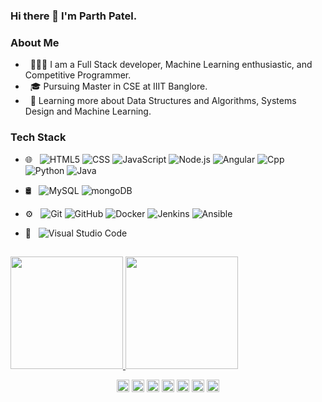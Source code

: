 ### Hi there 👋 I'm Parth Patel.

### About Me
  
- &nbsp; 👨🏻‍💻 I am a Full Stack developer, Machine Learning enthusiastic, and Competitive Programmer.
- &nbsp; 🎓 Pursuing Master in CSE at IIIT Banglore.
- &nbsp; 🌱 Learning more about Data Structures and Algorithms, Systems Design and Machine Learning.


### Tech Stack
- 🌐 &nbsp; 
  ![HTML5](https://img.shields.io/badge/-HTML5-333333?style=flat&logo=HTML5)
  ![CSS](https://img.shields.io/badge/-CSS-333333?style=flat&logo=CSS3&logoColor=1572B6)
  ![JavaScript](https://img.shields.io/badge/-JavaScript-333333?style=flat&logo=javascript) 
  ![Node.js](https://img.shields.io/badge/-Node.js-333333?style=flat&logo=node.js)
  ![Angular](https://img.shields.io/badge/-Angular-333333?style=flat&logo=angular&logoColor=red) 
  ![Cpp](https://img.shields.io/badge/-cpp-333333?style=flat&logo=cplusplus&logoColor=blue)
  ![Python](https://img.shields.io/badge/-python-333333?style=flat&logo=python)
  ![Java](https://img.shields.io/badge/-java-333333?style=flat&logo=java&logoColor=blue)
 
- 🛢 &nbsp;
  ![MySQL](https://img.shields.io/badge/-MySQL-333333?style=flat&logo=mysql)
  ![mongoDB](https://img.shields.io/badge/-mongoDB-333333?style=flat&logo=mongoDB)

- ⚙️ &nbsp;
  ![Git](https://img.shields.io/badge/-Git-333333?style=flat&logo=git)
  ![GitHub](https://img.shields.io/badge/-GitHub-333333?style=flat&logo=github)
  ![Docker](https://img.shields.io/badge/-Docker-333333?style=flat&logo=docker&logoColor=blue)
  ![Jenkins](https://img.shields.io/badge/-Jenkins-333333?style=flat&logo=jenkins)
  ![Ansible](https://img.shields.io/badge/-Ansible-333333?style=flat&logo=Ansible)

- 🔧 &nbsp;
  ![Visual Studio Code](https://img.shields.io/badge/-Visual%20Studio%20Code-333333?style=flat&logo=visual-studio-code&logoColor=007ACC)
  
  
  
  
  
<!-- 
<h3> 👨🏻‍💻 &nbsp;About Me </h3>

- 🤔 &nbsp; Exploring new technologies and working on web software projects and research work.
- 🎓 &nbsp; Studying Computer Science Engineering at Kalinga Institute of Industrial Technology.
- 💼 &nbsp; Working as a Web Developer at KIIT Mechatronics Society.
- 🌱 &nbsp; Learning more about Cloud Architecture, Systems Design and Artificial Intelligence.
- 📚 &nbsp; Learning new things, self driven, hard working and friendly.😃
- ✍️ &nbsp; Pursuing UI/UX Design as hobbies/side hustles.
- 🔌 &nbsp; **My GOAL: is to work as a R&D Engineer in a leading Tech company in California**. 

<h3> 🛠 &nbsp;Tech Stack</h3>

- 🌐 &nbsp;
  ![HTML5](https://img.shields.io/badge/-HTML5-333333?style=flat&logo=HTML5)
  ![CSS](https://img.shields.io/badge/-CSS-333333?style=flat&logo=CSS3&logoColor=1572B6)
  ![JavaScript](https://img.shields.io/badge/-JavaScript-333333?style=flat&logo=javascript) 
   ![Bootstrap](https://img.shields.io/badge/-Bootstrap-333333?style=flat&logo=bootstrap&logoColor=563D7C)
  ![Node.js](https://img.shields.io/badge/-Node.js-333333?style=flat&logo=node.js)
  ![React](https://img.shields.io/badge/-React-333333?style=flat&logo=react) 
 
 
- 🛢 &nbsp;
  ![MySQL](https://img.shields.io/badge/-MySQL-333333?style=flat&logo=mysql)
  ![MongoDB](https://img.shields.io/badge/-MongoDB-333333?style=flat&logo=mongodb)
- ⚙️ &nbsp;
  ![Git](https://img.shields.io/badge/-Git-333333?style=flat&logo=git)
  ![GitHub](https://img.shields.io/badge/-GitHub-333333?style=flat&logo=github)
- 🔧 &nbsp;
  ![Visual Studio Code](https://img.shields.io/badge/-Visual%20Studio%20Code-333333?style=flat&logo=visual-studio-code&logoColor=007ACC)
  
<br/>
-->

##

<a href="https://github.com/pparth27743">
  <img height="180em" src="https://github-readme-stats.vercel.app/api?username=pparth27743&theme=buefy&show_icons=true" />
  <img height="180em" src="https://github-readme-stats.vercel.app/api/top-langs/?username=pparth27743&theme=buefy&layout=compact" />
</a>


<p align="center"> 
<a href="https://twitter.com/pparth27743" target="blank"><img align="center" src="https://cdn.jsdelivr.net/npm/simple-icons@3.0.1/icons/twitter.svg" alt="https://twitter.com/pparth27743" height="20" width="20" /></a>
<a href="https://www.linkedin.com/in/parth-patel-553122139/" target="blank"><img align="center" src="https://cdn.jsdelivr.net/npm/simple-icons@3.0.1/icons/linkedin.svg" alt="https://www.linkedin.com/in/parth-patel-553122139/" height="20" width="20" /></a>
<a href="https://stackoverflow.com/users/13155827/pparth27743" target="blank"><img align="center" src="https://cdn.jsdelivr.net/npm/simple-icons@3.0.1/icons/stackoverflow.svg" alt="https://stackoverflow.com/users/13155827/pparth27743" height="20" width="20" /></a>
<a href="https://www.instagram.com/pparth27743/" target="blank"><img align="center" src="https://cdn.jsdelivr.net/npm/simple-icons@3.0.1/icons/instagram.svg" alt="https://www.instagram.com/pparth27743/" height="20" width="20" /></a>
<a href="https://leetcode.com/pparth27743/" target="blank"><img align="center" src="https://cdn.jsdelivr.net/npm/simple-icons@3.0.1/icons/leetcode.svg" alt="https://leetcode.com/pparth27743/" height="20" width="20" /></a>
<a href="https://www.codechef.com/users/pparth27743" target="blank"><img align="center" src="https://cdn.jsdelivr.net/npm/simple-icons@3.0.1/icons/codechef.svg" alt="https://www.codechef.com/users/pparth27743" height="20" width="20" /></a>
<a href="https://codeforces.com/profile/pparth27743" target="blank"><img align="center" src="https://cdn.jsdelivr.net/npm/simple-icons@3.0.1/icons/codeforces.svg" alt="https://codeforces.com/profile/pparth27743" height="20" width="20" /></a>
</p>







